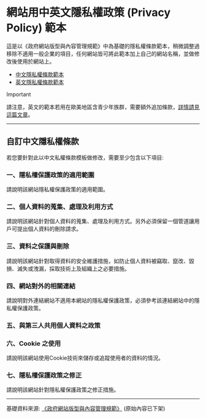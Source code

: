 # 網站用中英文隱私權政策 (Privacy Policy) 範本

這是以《政府網站版型與內容管理規範》中為基礎的隱私權條款範本，稍微調整過移除不適用一般企業的項目，任何網站皆可將此範本加上自己的網站名稱，並做修改後使用於網站上。

- [中文隱私權條款範本](zh-TW.md)
- [英文隱私權條款範本](en.md)

> [!IMPORTANT]
> 請注意，英文的範本若用在歐美地區含青少年族群，需要額外追加條款，[詳情請見這篇文章](https://simular.co/blog/post/privacy-policy-template)。

-----

## 自訂中文隱私權條款

若您要針對此以中文私權條款模板做修改，需要至少包含以下項目:

### 一、隱私權保護政策的適用範圍

請說明該網站隱私權保護政策的適用範圍。 

### 二、個人資料的蒐集、處理及利用方式

請說明該網站針對個人資料的蒐集、處理及利用方式。另外必須保留一個管道讓用戶可提出個人資料的刪除請求。

### 三、資料之保護與刪除

請說明該網站針對取得資料的安全維護措施，如防止個人資料被竊取、竄改、毀損、滅失或洩漏，採取技術上及組織上之必要措施。 

### 四、網站對外的相關連結

請說明對外連結網站不適用本網站的隱私權保護政策，必須參考該連結網站中的隱私權保護政策。 

### 五、與第三人共用個人資料之政策 

### 六、Cookie 之使用

請說明該網站使用Cookie技術來儲存或追蹤使用者的資料的情況。 

### 七、隱私權保護政策之修正

請說明該網站針對隱私權保護政策之修正措施。

-----

基礎資料來源: [《政府網站版型與內容管理規範》](https://www.webguide.nat.gov.tw/cp.aspx?n=554) (原始內容已下架)

